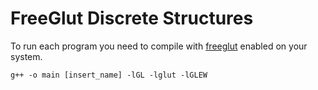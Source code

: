 # FreeGlut Discrete Structures

To run each program you need to compile with [freeglut](http://freeglut.sourceforge.net/ "Freeglut") enabled on your system.  

`g++ -o main [insert_name] -lGL -lglut -lGLEW`
